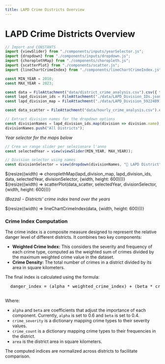 ```yaml
---
title: LAPD Crime Districts Overview
---
```


# LAPD Crime Districts Overview

```js
// Import and CONSTANTS
import {viewSlider} from "./components/inputs/yearSelector.js";
import {dropdown} from "./components/inputs/dropdown.js";
import {choroplethMap} from "./components/choropleth.js";
import {scatterPlot} from "./components/scatter.js";
import {lineChartCrimeIndex} from "./components/lineChartCrimeIndex.js";

const MIN_YEAR = 2010;
const MAX_YEAR = 2023;
```

```js
const data = FileAttachment("data/district_crime_analysis.csv").csv({ typed: true });
const lapd_division_ids = FileAttachment("./data/LAPD_Division_IDs.json").json();
const lapd_division_map = FileAttachment("./data/LAPD_Division_5922489107755548254.geojson").json();

const data_scatter = FileAttachment("data/hourly_crime_analysis.csv").csv({ typed: true });
```

```js
// Extract division names for the dropdown options
const divisionNames = lapd_division_ids.map(division => division.name);
divisionNames.push("All Districts");
```

<p><i>Year selector for the maps below</i></p>

<div class="grid grid-cols-2">
  <div class="card">

  ```js
  // Crea un range slider per selezionare l'anno
  const selectedYear = view(viewSlider(MIN_YEAR, MAX_YEAR));
  ```

  </div>
  <div class="card">

  ```js
  // Division selector using names
  const divisionSelector = view(dropdown(divisionNames, "🗾 LAPD District"));
  ```

  </div>
</div>

<div class="grid grid-cols-2">
  <div class="card">${resize((width) => choroplethMap(lapd_division_map, lapd_division_ids, data, selectedYear, divisionSelector, {width, height: 600}))}</div>
  <div class="card">${resize((width) => scatterPlot(data_scatter, selectedYear, divisionSelector, {width, height: 600}))}</div>
</div>

<p><i>(Bozza) - Districts' crime index trend over the years</i></p>
<div class="grid grid-cols-1">
  <div class="card">${resize((width) => lineChartCrimeIndex(data, {width, height: 600}))}</div>
</div>

<div class="card">
  <h3>Crime Index Computation</h3>
  <p>The crime index is a composite measure designed to represent the relative danger level of different districts. It combines two key components:</p>
  <ul>
    <li><strong>Weighted Crime Index:</strong> This considers the severity and frequency of each crime type, computed as the weighted sum of crimes divided by the maximum weighted crime value in the dataset.</li>
    <li><strong>Crime Density:</strong> The total number of crimes in a district divided by its area in square kilometers.</li>
  </ul>
  <p>The final index is calculated using the formula:</p>
  <pre>
  danger_index = (alpha * weighted_crime_index) + (beta * crime_density)
  </pre>
  <p>Where:</p>
  <ul>
    <li><code>alpha</code> and <code>beta</code> are coefficients that adjust the importance of each component. Currently, <code>alpha</code> is set to 0.6 and <code>beta</code> is set to 0.4.</li>
    <li><code>crime_severity</code> is a dictionary mapping crime types to their severity values.</li>
    <li><code>crime_count</code> is a dictionary mapping crime types to their frequencies in the district.</li>
    <li><code>area</code> is the district area in square kilometers.</li>
  </ul>
  <p>The computed indices are normalized across districts to facilitate comparison.</p>
</div>
